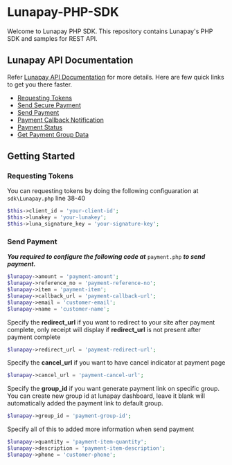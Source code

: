 # Lunapay-PHP-SDK
Welcome to Lunapay PHP SDK. This repository contains Lunapay's PHP SDK and samples for REST API.

## Lunapay API Documentation
Refer [Lunapay API Documentation](https://docs.lunapay.com/) for more details. Here are few quick links to get you there faster.

* [Requesting Tokens](https://docs.lunapay.com/doc/token)
* [Send Secure Payment](https://docs.lunapay.com/doc/payment/secure)
* [Send Payment](https://docs.lunapay.com/doc/payment/normal)
* [Payment Callback Notification](https://docs.lunapay.com/doc/payment/callback)
* [Payment Status](https://docs.lunapay.com/doc/paymentstatus)
* [Get Payment Group Data](https://docs.lunapay.com/doc/paymentGroup/data)

## Getting Started
### Requesting Tokens
You can requesting tokens by doing the following configuaration at ```sdk\Lunapay.php``` line 38-40
```php
$this->client_id = 'your-client-id'; 
$this->lunakey = 'your-lunakey';
$this->luna_signature_key = 'your-signature-key';

``` 

### Send Payment 
***You required to configure the following code at*** ```payment.php``` ***to send payment.***
```php
$lunapay->amount = 'payment-amount'; 
$lunapay->reference_no = 'payment-reference-no'; 
$lunapay->item = 'payment-item'; 
$lunapay->callback_url = 'payment-callback-url'; 
$lunapay->email = 'customer-email'; 
$lunapay->name = 'customer-name'; 
```

Specify the **redirect_url** if you want to redirect to your site after payment complete, only receipt will display if **redirect_url** is not present after payment complete
```php
$lunapay->redirect_url = 'payment-redirect-url'; 
```

Specify the **cancel_url** if you want to have cancel indicator at payment page
```php
$lunapay->cancel_url = 'payment-cancel-url'; 
```

Specify the **group_id** if you want generate payment link on specific group. You can create new group id at lunapay dashboard, leave it blank will automatically added the payment link to default group.
```php
$lunapay->group_id = 'payment-group-id'; 
```

Specify all of this to added more information when send payment
```php
$lunapay->quantity = 'payment-item-quantity';
$lunapay->description = 'payment-item-description';
$lunapay->phone = 'customer-phone';
```